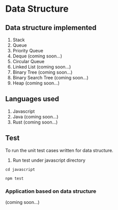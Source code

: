 # Data Structure

## Data structure implemented

1. Stack
2. Queue
3. Priority Queue
4. Deque (coming soon...)
5. Circular Queue
6. Linked List (coming soon...)
7. Binary Tree (coming soon...)
8. Binary Search Tree (coming soon...)
9. Heap (coming soon...)

## Languages used

1. Javascript
2. Java (coming soon...)
3. Rust (coming soon...)

## Test

To run the unit test cases written for data structure.

1.  Run test under javascript directory

```
cd javascript

npm test
```

### Application based on data structure

(coming soon...)
